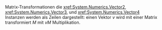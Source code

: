 Matrix-Transformationen die <xref:System.Numerics.Vector2>, <xref:System.Numerics.Vector3>, und <xref:System.Numerics.Vector4> Instanzen werden als Zeilen dargestellt: einen Vektor *v* wird mit einer Matrix transformiert *M* mit *vM*  Multiplikation.